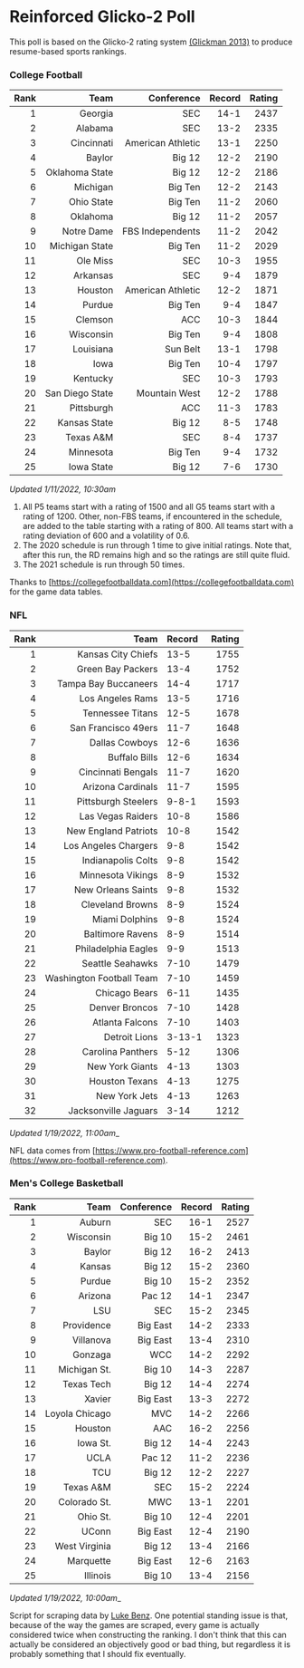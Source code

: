 # Reinforced Glicko-2 Poll

This poll is based on the Glicko-2 rating system [\(Glickman 2013\)](http://glicko.net/glicko/glicko2.pdf) to produce resume-based sports rankings.

### College Football
| Rank  | Team                 | Conference           | Record   | Rating |
| ---:  | ---:                 | ---:                 | ---:     | ---:   |
| 1     | Georgia              | SEC                  | 14-1     | 2437   |
| 2     | Alabama              | SEC                  | 13-2     | 2335   |
| 3     | Cincinnati           | American Athletic    | 13-1     | 2250   |
| 4     | Baylor               | Big 12               | 12-2     | 2190   |
| 5     | Oklahoma State       | Big 12               | 12-2     | 2186   |
| 6     | Michigan             | Big Ten              | 12-2     | 2143   |
| 7     | Ohio State           | Big Ten              | 11-2     | 2060   |
| 8     | Oklahoma             | Big 12               | 11-2     | 2057   |
| 9     | Notre Dame           | FBS Independents     | 11-2     | 2042   |
| 10    | Michigan State       | Big Ten              | 11-2     | 2029   |
| 11    | Ole Miss             | SEC                  | 10-3     | 1955   |
| 12    | Arkansas             | SEC                  | 9-4      | 1879   |
| 13    | Houston              | American Athletic    | 12-2     | 1871   |
| 14    | Purdue               | Big Ten              | 9-4      | 1847   |
| 15    | Clemson              | ACC                  | 10-3     | 1844   |
| 16    | Wisconsin            | Big Ten              | 9-4      | 1808   |
| 17    | Louisiana            | Sun Belt             | 13-1     | 1798   |
| 18    | Iowa                 | Big Ten              | 10-4     | 1797   |
| 19    | Kentucky             | SEC                  | 10-3     | 1793   |
| 20    | San Diego State      | Mountain West        | 12-2     | 1788   |
| 21    | Pittsburgh           | ACC                  | 11-3     | 1783   |
| 22    | Kansas State         | Big 12               | 8-5      | 1748   |
| 23    | Texas A&M            | SEC                  | 8-4      | 1737   |
| 24    | Minnesota            | Big Ten              | 9-4      | 1732   |
| 25    | Iowa State           | Big 12               | 7-6      | 1730   |
_Updated 1/11/2022, 10:30am_

1. All P5 teams start with a rating of 1500 and all G5 teams start with a rating of 1200. Other, non-FBS teams, if encountered in the schedule, are added to the table starting with a rating of 800. All teams start with a rating deviation of 600 and a volatility of 0.6.
2. The 2020 schedule is run through 1 time to give initial ratings. Note that, after this run, the RD remains high and so the ratings are still quite fluid.
3. The 2021 schedule is run through 50 times.

Thanks to [https://collegefootballdata.com](https://collegefootballdata.com) for the game data tables.

### NFL
| Rank  | Team                       | Record   | Rating |
| ---:  | ---:                       | :---     | ---:   |
| 1     | Kansas City Chiefs         | 13-5     | 1755   |
| 2     | Green Bay Packers          | 13-4     | 1752   |
| 3     | Tampa Bay Buccaneers       | 14-4     | 1717   |
| 4     | Los Angeles Rams           | 13-5     | 1716   |
| 5     | Tennessee Titans           | 12-5     | 1678   |
| 6     | San Francisco 49ers        | 11-7     | 1648   |
| 7     | Dallas Cowboys             | 12-6     | 1636   |
| 8     | Buffalo Bills              | 12-6     | 1634   |
| 9     | Cincinnati Bengals         | 11-7     | 1620   |
| 10    | Arizona Cardinals          | 11-7     | 1595   |
| 11    | Pittsburgh Steelers        | 9-8-1    | 1593   |
| 12    | Las Vegas Raiders          | 10-8     | 1586   |
| 13    | New England Patriots       | 10-8     | 1542   |
| 14    | Los Angeles Chargers       | 9-8      | 1542   |
| 15    | Indianapolis Colts         | 9-8      | 1542   |
| 16    | Minnesota Vikings          | 8-9      | 1532   |
| 17    | New Orleans Saints         | 9-8      | 1532   |
| 18    | Cleveland Browns           | 8-9      | 1524   |
| 19    | Miami Dolphins             | 9-8      | 1524   |
| 20    | Baltimore Ravens           | 8-9      | 1514   |
| 21    | Philadelphia Eagles        | 9-9      | 1513   |
| 22    | Seattle Seahawks           | 7-10     | 1479   |
| 23    | Washington Football Team   | 7-10     | 1459   |
| 24    | Chicago Bears              | 6-11     | 1435   |
| 25    | Denver Broncos             | 7-10     | 1428   |
| 26    | Atlanta Falcons            | 7-10     | 1403   |
| 27    | Detroit Lions              | 3-13-1   | 1323   |
| 28    | Carolina Panthers          | 5-12     | 1306   |
| 29    | New York Giants            | 4-13     | 1303   |
| 30    | Houston Texans             | 4-13     | 1275   |
| 31    | New York Jets              | 4-13     | 1263   |
| 32    | Jacksonville Jaguars       | 3-14     | 1212   |
_Updated 1/19/2022, 11:00am__

NFL data comes from [https://www.pro-football-reference.com](https://www.pro-football-reference.com).

### Men's College Basketball
| Rank  | Team                 | Conference | Record   | Rating |
| ---:  | ---:                 | ---:       | ---:     | ---:   |
| 1     | Auburn               | SEC        | 16-1     | 2527   |
| 2     | Wisconsin            | Big 10     | 15-2     | 2461   |
| 3     | Baylor               | Big 12     | 16-2     | 2413   |
| 4     | Kansas               | Big 12     | 15-2     | 2360   |
| 5     | Purdue               | Big 10     | 15-2     | 2352   |
| 6     | Arizona              | Pac 12     | 14-1     | 2347   |
| 7     | LSU                  | SEC        | 15-2     | 2345   |
| 8     | Providence           | Big East   | 14-2     | 2333   |
| 9     | Villanova            | Big East   | 13-4     | 2310   |
| 10    | Gonzaga              | WCC        | 14-2     | 2292   |
| 11    | Michigan St.         | Big 10     | 14-3     | 2287   |
| 12    | Texas Tech           | Big 12     | 14-4     | 2274   |
| 13    | Xavier               | Big East   | 13-3     | 2272   |
| 14    | Loyola Chicago       | MVC        | 14-2     | 2266   |
| 15    | Houston              | AAC        | 16-2     | 2256   |
| 16    | Iowa St.             | Big 12     | 14-4     | 2243   |
| 17    | UCLA                 | Pac 12     | 11-2     | 2236   |
| 18    | TCU                  | Big 12     | 12-2     | 2227   |
| 19    | Texas A&M            | SEC        | 15-2     | 2224   |
| 20    | Colorado St.         | MWC        | 13-1     | 2201   |
| 21    | Ohio St.             | Big 10     | 12-4     | 2201   |
| 22    | UConn                | Big East   | 12-4     | 2190   |
| 23    | West Virginia        | Big 12     | 13-4     | 2166   |
| 24    | Marquette            | Big East   | 12-6     | 2163   |
| 25    | Illinois             | Big 10     | 13-4     | 2156   |
_Updated 1/19/2022, 10:00am__

Script for scraping data by [Luke Benz](https://github.com/lbenz730/NCAA_Hoops).
One potential standing issue is that, because of the way the games are scraped, every game is actually considered twice when constructing the ranking. I don't think that this can actually be considered an objectively good or bad thing, but regardless it is probably something that I should fix eventually.
